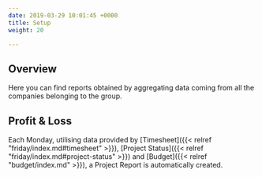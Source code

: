 ```yaml
---
date: 2019-03-29 10:01:45 +0000
title: Setup
weight: 20

---
```

## Overview

Here you can find reports obtained by aggregating data coming from all the companies belonging to the group.

## Profit & Loss

Each Monday, utilising data provided by [Timesheet]({{< relref "friday/index.md#timesheet" >}}), [Project Status]({{< relref "friday/index.md#project-status" >}}) and [Budget]({{< relref "budget/index.md" >}}), a Project Report is automatically created.